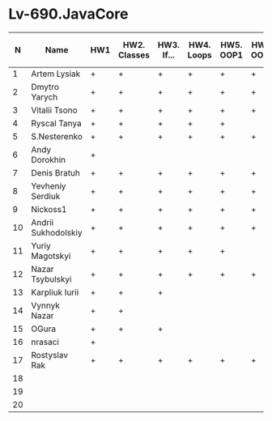 # Lv-690.JavaCore
N|Name| HW1 | HW2. Classes|HW3. If...|HW4. Loops|HW5. OOP1 |HW6. OOP2 |HW7. Inner classes| HW8. Collection | HW9. String|HW10. Exception|HW11. Thread. IO|HW12. Java8
--|--|--|--|--|--|--|--|--|--|--|--|--|--
1|Artem Lysiak|+|+|+|+|+|+|+||||||
2|Dmytro Yarych|+|+|+|+|+|+|||||||
3|Vitalii Tsono|+|+|+|+|+|+|+|+|||||
4|Ryscal Tanya|+|+|+|+|+||||||||
5|S.Nesterenko|+|+|+|+|+|+|+|+|||||
6|Andy Dorokhin|+||||||||||||
7|Denis Bratuh|+|+|+|+|+|+|||||||
8|Yevheniy Serdiuk|+|+|+|+|+|+|+||||||
9|Nickoss1|+|+|+|+|+|+|+|+|||||
10|Andrii Sukhodolskiy|+|+|+|+|+|+|||||||
11|Yuriy Magotskyi|+|+|+|+|+||||||||
12|Nazar Tsybulskyi|+|+|+|+|+|+|+||||||
13|Karpliuk Iurii|+|+|+||||||||||
14|Vynnyk Nazar|+|+|||||||||||
15|OGura|+|+|+||||||||||
16|nrasaci|+||||||||||||
17|Rostyslav Rak|+|+|+|+|+|+|||||||
18||||||||||||||
19||||||||||||||
20||||||||||||||
